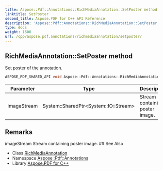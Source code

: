 ```yaml
---
title: Aspose::Pdf::Annotations::RichMediaAnnotation::SetPoster method
linktitle: SetPoster
second_title: Aspose.PDF for C++ API Reference
description: 'Aspose::Pdf::Annotations::RichMediaAnnotation::SetPoster method. Set poster of the annotation in C++.'
type: docs
weight: 1500
url: /cpp/aspose.pdf.annotations/richmediaannotation/setposter/
---
```

## RichMediaAnnotation::SetPoster method


Set poster of the annotation.

```cpp
ASPOSE_PDF_SHARED_API void Aspose::Pdf::Annotations::RichMediaAnnotation::SetPoster(System::SharedPtr<System::IO::Stream> imageStream)
```


| Parameter | Type | Description |
| --- | --- | --- |
| imageStream | System::SharedPtr\<System::IO::Stream\> | Stream containing poster image. |
## Remarks


<parameterlist kind="param">
  <parameteritem>
    <parameternamelist>
      <parametername>imageStream</parametername>
    </parameternamelist>
    <parameterdescription>
      <para>Stream containing poster image.</para>
    </parameterdescription>
  </parameteritem>
</parameterlist>
## See Also

* Class [RichMediaAnnotation](../)
* Namespace [Aspose::Pdf::Annotations](../../)
* Library [Aspose.PDF for C++](../../../)
